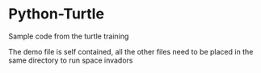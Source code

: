 # Python-Turtle
Sample code from the turtle training

The demo file is self contained, all the other files need to be placed in the same directory to run space invadors
